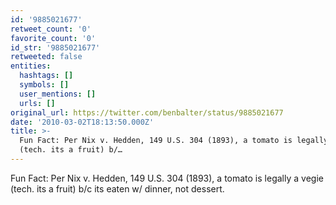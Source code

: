 ```yaml
---
id: '9885021677'
retweet_count: '0'
favorite_count: '0'
id_str: '9885021677'
retweeted: false
entities:
  hashtags: []
  symbols: []
  user_mentions: []
  urls: []
original_url: https://twitter.com/benbalter/status/9885021677
date: '2010-03-02T18:13:50.000Z'
title: >-
  Fun Fact: Per Nix v. Hedden, 149 U.S. 304 (1893), a tomato is legally a vegie
  (tech. its a fruit) b/…
---
```


Fun Fact: Per Nix v. Hedden, 149 U.S. 304 (1893), a tomato is legally a vegie (tech. its a fruit) b/c its eaten w/ dinner, not dessert.